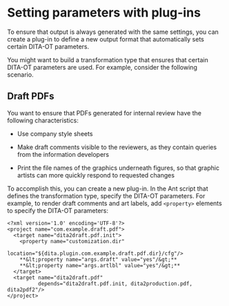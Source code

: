 # Setting parameters with plug-ins

To ensure that output is always generated with the same settings, you can create a plug-in to define a new output format that automatically sets certain DITA-OT parameters.

You might want to build a transformation type that ensures that certain DITA-OT parameters are used. For example, consider the following scenario.

## Draft PDFs

You want to ensure that PDFs generated for internal review have the following characteristics:

-   Use company style sheets

-   Make draft comments visible to the reviewers, as they contain queries from the information developers

-   Print the file names of the graphics underneath figures, so that graphic artists can more quickly respond to requested changes


To accomplish this, you can create a new plug-in. In the Ant script that defines the transformation type, specify the DITA-OT parameters. For example, to render draft comments and art labels, add `<property>` elements to specify the DITA-OT parameters:

```
<?xml version='1.0' encoding='UTF-8'?>
<project name="com.example.draft.pdf">
  <target name="dita2draft.pdf.init">
    <property name="customization.dir"
              location="${dita.plugin.com.example.draft.pdf.dir}/cfg"/>
    **&lt;property name="args.draft" value="yes"/&gt;**
    **&lt;property name="args.artlbl" value="yes"/&gt;**
  </target>
  <target name="dita2draft.pdf"
          depends="dita2draft.pdf.init, dita2production.pdf, dita2pdf2"/>
</project>
```

